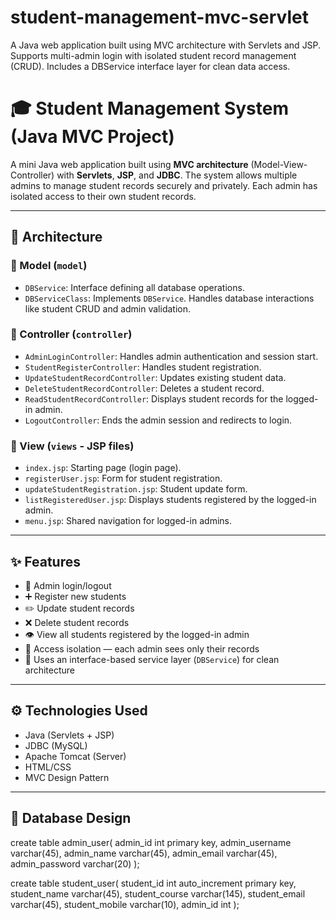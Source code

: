 # student-management-mvc-servlet
A Java web application built using MVC architecture with Servlets and JSP. Supports multi-admin login with isolated student record management (CRUD). Includes a DBService interface layer for clean data access.



# 🎓 Student Management System (Java MVC Project)

A mini Java web application built using **MVC architecture** (Model-View-Controller) with **Servlets**, **JSP**, and **JDBC**. The system allows multiple admins to manage student records securely and privately. Each admin has isolated access to their own student records.

---

## 🧱 Architecture

### 📁 Model (`model`)
- `DBService`: Interface defining all database operations.
- `DBServiceClass`: Implements `DBService`. Handles database interactions like student CRUD and admin validation.

### 📁 Controller (`controller`)
- `AdminLoginController`: Handles admin authentication and session start.
- `StudentRegisterController`: Handles student registration.
- `UpdateStudentRecordController`: Updates existing student data.
- `DeleteStudentRecordController`: Deletes a student record.
- `ReadStudentRecordController`: Displays student records for the logged-in admin.
- `LogoutController`: Ends the admin session and redirects to login.

### 📁 View (`views` - JSP files)
- `index.jsp`: Starting page (login page).
- `registerUser.jsp`: Form for student registration.
- `updateStudentRegistration.jsp`: Student update form.
- `listRegisteredUser.jsp`: Displays students registered by the logged-in admin.
- `menu.jsp`: Shared navigation for logged-in admins.

---

## ✨ Features

- 🔐 Admin login/logout
- ➕ Register new students
- ✏️ Update student records
- ❌ Delete student records
- 👁️ View all students registered by the logged-in admin
- 🚫 Access isolation — each admin sees only their records
- 🧪 Uses an interface-based service layer (`DBService`) for clean architecture

---

## ⚙️ Technologies Used

- Java (Servlets + JSP)
- JDBC (MySQL)
- Apache Tomcat (Server)
- HTML/CSS
- MVC Design Pattern

---

## 🧩 Database Design

create table admin_user(
	admin_id int primary key,
    admin_username varchar(45),
    admin_name varchar(45),
    admin_email varchar(45),
    admin_password varchar(20)
);


create table student_user(
	student_id int auto_increment primary key,
    student_name varchar(45),
    student_course varchar(145),
    student_email varchar(45),
    student_mobile varchar(10),
    admin_id int
);
